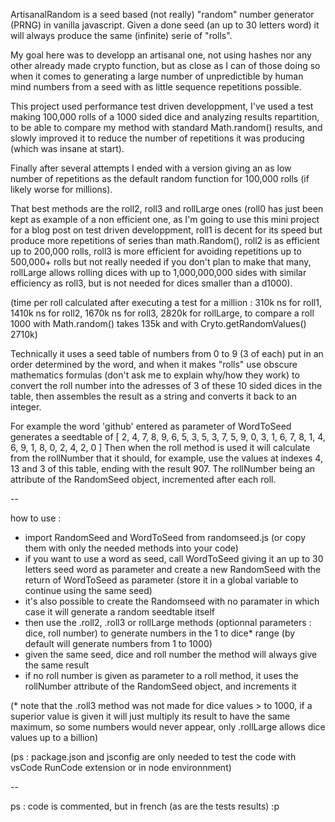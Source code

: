 ArtisanalRandom is a seed based (not really) "random" number generator (PRNG) in vanilla javascript. Given a done seed (an up to 30 letters word) it will always produce the same (infinite) serie of "rolls".

My goal here was to developp an artisanal one, not using hashes nor any other already made crypto function, but as close as I can of those doing so when it comes to generating a large number of unpredictible by human mind numbers from a seed with as little sequence repetitions possible. 

This project used performance test driven developpment, I've used a test making 100,000 rolls of a 1000 sided dice and analyzing results repartition, to be able to compare my method with standard Math.random() results, and slowly improved it to reduce the number of repetitions it was producing (which was insane at start).

Finally after several attempts I ended with a version giving an as low number of repetitions as the default random function for 100,000 rolls (if likely worse for millions).

That best methods are the roll2, roll3 and rollLarge ones (roll0 has just been kept as example of a non efficient one, as I'm going to use this mini project for a blog post on test driven developpment, roll1 is decent for its speed but produce more repetitions of series than math.Random(), roll2 is as efficient up to 200,000 rolls, roll3 is more efficient for avoiding repetitions up to 500,000+ rolls but not really needed if you don't plan to make that many, rollLarge allows rolling dices with up to 1,000,000,000 sides with similar efficiency as roll3, but is not needed for dices smaller than a d1000).

(time per roll calculated after executing a test for a million : 310k ns for roll1, 1410k ns for roll2, 1670k ns for roll3, 2820k for rollLarge, to compare a roll 1000 with Math.random() takes 135k and with Cryto.getRandomValues() 2710k)

Technically it uses a seed table of numbers from 0 to 9 (3 of each) put in an order determined by the word, and when it makes "rolls" use obscure mathematics formulas (don't ask me to explain why/how they work) to convert the roll number into the adresses of 3 of these 10 sided dices in the table, then assembles the result as a string and converts it back to an integer.

For example the word 'github' entered as parameter of WordToSeed generates a seedtable of 
[  2, 4, 7, 8, 9, 6, 5, 3, 5,
  3, 7, 5, 9, 0, 3, 1, 6, 7,
  8, 1, 4, 6, 9, 1, 8, 0, 2,
  4, 2, 0
]
Then when the roll method is used it will calculate from the rollNumber that it should, for example, use the values at indexes 4, 13 and 3 of this table, ending with the result 907.
The rollNumber being an attribute of the RandomSeed object, incremented after each roll.

--

how to use : 
 - import RandomSeed and WordToSeed from randomseed.js (or copy them with only the needed methods into your code)
 - if you want to use a word as seed, call WordToSeed giving it an up to 30 letters seed word as parameter and create a new RandomSeed with the return of WordToSeed as parameter (store it in a global variable to continue using the same seed)
 - it's also possible to create the Randomseed with no paramater in which case it will generate a random seedtable itself 
 - then use the .roll2, .roll3 or rollLarge methods (optionnal parameters : dice, roll number) to generate numbers in the 1 to dice* range (by default will generate numbers from 1 to 1000)
 - given the same seed, dice and roll number the method will always give the same result
 - if no roll number is given as parameter to a roll method, it uses the rollNumber attribute of the RandomSeed object, and increments it

 (* note that the .roll3 method was not made for dice values > to 1000, if a superior value is given it will just multiply its result to have the same maximum, so some numbers would never appear, only .rollLarge allows dice values up to a billion)

 (ps : package.json and jsconfig are only needed to test the code with vsCode RunCode extension or in node environnment)

--

ps : code is commented, but in french (as are the tests results) :p
